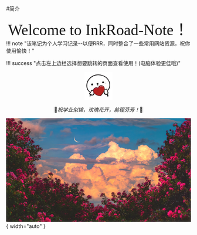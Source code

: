 #简介

<div align="center">
<span style="font-family: 'Comic Sans MS'; font-size: 3em;">
  Welcome to InkRoad-Note！
</span>
</div>
!!! note "该笔记为个人学习记录--以便RRR，同时整合了一些常用网站资源，祝你使用愉快！"

!!! success "点击左上边栏选择想要跳转的页面查看使用！(电脑体验更佳哦)"

<div align="center">
  <img src="../assets/heart.png" width="15%" />
</div>

<p align="center">&#x1F380<i>祝学业似锦，玫瑰花开，前程芬芳！</i>&#x1F380</p>

![rose](../assets/red-rose.png){ width="auto" }